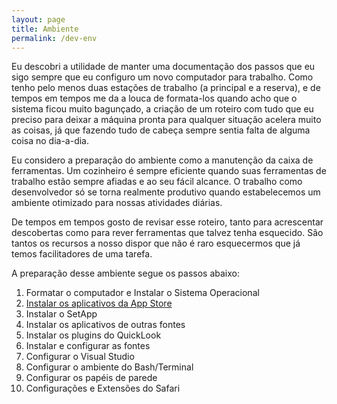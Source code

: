 ```yaml
---
layout: page
title: Ambiente
permalink: /dev-env
---
```


Eu descobri a utilidade de manter uma documentação dos passos que eu sigo sempre que eu configuro um novo computador para trabalho. Como tenho pelo menos duas estações de trabalho (a principal e a reserva), e de tempos em tempos me da a louca de formata-los quando acho que o sistema ficou muito bagunçado, a criação de um roteiro com tudo que eu preciso para deixar a máquina pronta para qualquer situação acelera muito as coisas, já que fazendo tudo de cabeça sempre sentia falta de alguma coisa no dia-a-dia.

Eu considero a preparação do ambiente como a manutenção da caixa de ferramentas. Um cozinheiro é sempre eficiente quando suas ferramentas de trabalho estão sempre afiadas e ao seu fácil alcance. O trabalho como desenvolvedor só se torna realmente produtivo quando estabelecemos um ambiente otimizado para nossas atividades diárias.

De tempos em tempos gosto de revisar esse roteiro, tanto para acrescentar descobertas como para rever ferramentas que talvez tenha esquecido. São tantos os recursos a nosso dispor que não é raro esquecermos que já temos facilitadores de uma tarefa.

A preparação desse ambiente segue os passos abaixo:

1. Formatar o computador e Instalar o Sistema Operacional
2. [Instalar os aplicativos da App Store](/dev-env/appstore)
3. Instalar o SetApp
4. Instalar os aplicativos de outras fontes
5. Instalar os plugins do QuickLook
6. Instalar e configurar as fontes
7. Configurar o Visual Studio
8. Configurar o ambiente do Bash/Terminal
9. Configurar os papéis de parede
10. Configurações e Extensões do Safari